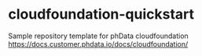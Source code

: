 # cloudfoundation-quickstart
Sample repository template for phData cloudfoundation https://docs.customer.phdata.io/docs/cloudfoundation/
